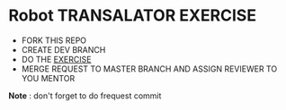 # Robot TRANSALATOR EXERCISE

- FORK THIS REPO
- CREATE DEV BRANCH
- DO THE [EXERCISE](https://sea-labs-id.git-pages.garena.com/trainers/digi-wiki/docs/fundamentals/basic-programming-in-go/exercises/robot-translator) 
- MERGE REQUEST TO MASTER BRANCH AND ASSIGN REVIEWER TO YOU MENTOR

**Note** : don't forget to do frequest commit
